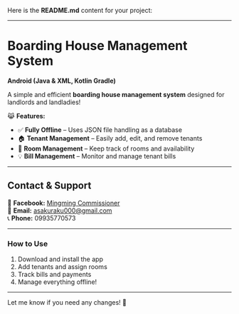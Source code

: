 Here is the **README.md** content for your project:  

---

# **Boarding House Management System**  
**Android (Java & XML, Kotlin Gradle)**  

A simple and efficient **boarding house management system** designed for landlords and landladies!  

😹 **Features:**  
- ✅ **Fully Offline** – Uses JSON file handling as a database  
- 🏠 **Tenant Management** – Easily add, edit, and remove tenants  
- 🚪 **Room Management** – Keep track of rooms and availability  
- 💡 **Bill Management** – Monitor and manage tenant bills  

---

## **Contact & Support**  
📘 **Facebook:** [Mingming Commissioner](https://www.facebook.com/mingmingcommissioner)  
📧 **Email:** asakuraku000@gmail.com  
📞 **Phone:** 09935770573  

---

### **How to Use**
1. Download and install the app  
2. Add tenants and assign rooms  
3. Track bills and payments  
4. Manage everything offline!  

---

Let me know if you need any changes! 🚀
